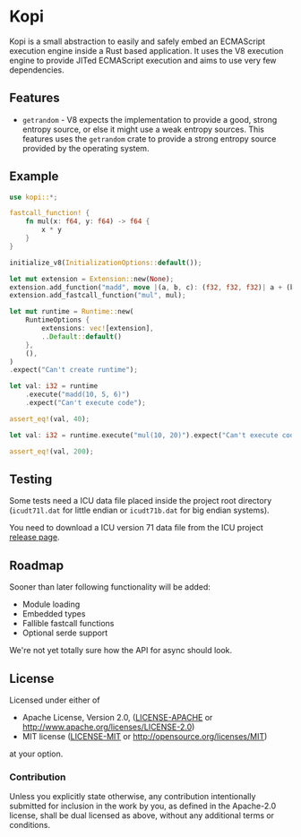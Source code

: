 # Kopi

Kopi is a small abstraction to easily and safely embed an ECMAScript execution engine inside a Rust based application.
It uses the V8 execution engine to provide JITed ECMAScript execution and aims to use very few dependencies.

## Features

 * `getrandom` - V8 expects the implementation to provide a good, strong 
                 entropy source, or else it might use a weak entropy
                 sources. This features uses the `getrandom` crate to
                 provide a strong entropy source provided by the operating
                 system.

## Example

```rust
use kopi::*;

fastcall_function! {
    fn mul(x: f64, y: f64) -> f64 {
        x * y
    }
}

initialize_v8(InitializationOptions::default());

let mut extension = Extension::new(None);
extension.add_function("madd", move |(a, b, c): (f32, f32, f32)| a + (b * c));
extension.add_fastcall_function("mul", mul);

let mut runtime = Runtime::new(
    RuntimeOptions {
        extensions: vec![extension],
        ..Default::default()
    },
    (),
)
.expect("Can't create runtime");

let val: i32 = runtime
    .execute("madd(10, 5, 6)")
    .expect("Can't execute code");

assert_eq!(val, 40);

let val: i32 = runtime.execute("mul(10, 20)").expect("Can't execute code");

assert_eq!(val, 200);
```

## Testing

Some tests need a ICU data file placed inside the project root directory
(`icudt71l.dat` for little endian or `icudt71b.dat` for big endian systems).

You need to download a ICU version 71 data file from the ICU project [release page](https://github.com/unicode-org/icu/releases).

## Roadmap

Sooner than later following functionality will be added:

 * Module loading
 * Embedded types
 * Fallible fastcall functions
 * Optional serde support

We're not yet totally sure how the API for async should look. 

## License

Licensed under either of

 * Apache License, Version 2.0, ([LICENSE-APACHE](LICENSE-APACHE) or http://www.apache.org/licenses/LICENSE-2.0)
 * MIT license ([LICENSE-MIT](LICENSE-MIT) or http://opensource.org/licenses/MIT)

at your option.

### Contribution

Unless you explicitly state otherwise, any contribution intentionally
submitted for inclusion in the work by you, as defined in the
Apache-2.0 license, shall be dual licensed as above, without any
additional terms or conditions.
